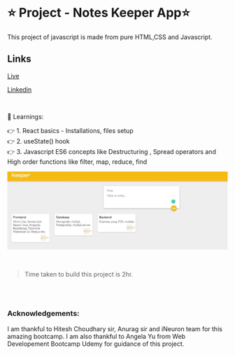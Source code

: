 # ⭐ Project - Notes Keeper App⭐

This project of javascript is made from pure HTML,CSS and Javascript.

## Links

[Live](https://www.pratyushnoteskeeperapp.netlify.app)

[Linkedin](https://www.linkedin.com/in/pratyush-kesarwani-2b6601171/)

<br>

📌 Learnings:

👉 1\. React basics - Installations, files setup<br>
👉 2\. useState() hook<br>
👉 3\. Javascript ES6 concepts like Destructuring , Spread operators and High order functions like filter, map, reduce, find<br>

![ScreenShot](screenshot.JPG)

<br>

> Time taken to build this project is 2hr.

<br>
<br>


### Acknowledgements:

I am thankful to Hitesh Choudhary sir, Anurag sir and iNeuron team for this amazing bootcamp.
I am also thankful to Angela Yu from Web Developement Bootcamp Udemy for guidance of this project.
